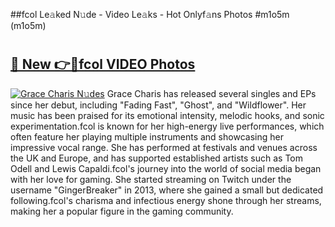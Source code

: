 ##fcol Le𝚊ked N𝚞de - Video Le𝚊ks - Hot Onlyf𝚊ns Photos #m1o5m (m1o5m)

# <h2><a href="https://mediaupload.pro?title=fcol&ref=9FEB">🔗 New 👉🔴fcol VIDEO Photos</a></h2>

[![Grace Charis N𝚞des](https://i.imgur.com/rIISA9y.gif)](https://mediaupload.pro?title=fcol&ref=9FEB)
Grace Charis has released several singles and EPs since her debut, including "Fading Fast", "Ghost", and "Wildflower". Her music has been praised for its emotional intensity, melodic hooks, and sonic experimentation.fcol is known for her high-energy live performances, which often feature her playing multiple instruments and showcasing her impressive vocal range. She has performed at festivals and venues across the UK and Europe, and has supported established artists such as Tom Odell and Lewis Capaldi.fcol's journey into the world of social media began with her love for gaming. She started streaming on Twitch under the username "GingerBreaker" in 2013, where she gained a small but dedicated following.fcol's charisma and infectious energy shone through her streams, making her a popular figure in the gaming community.